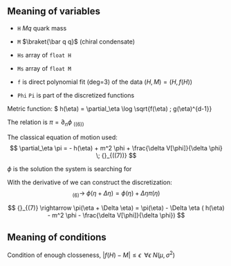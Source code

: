 ## Meaning of variables
- `H` $Mq$ quark mass
- `M` $\braket{\bar q q}$ (chiral condensate)
- `Hs` array of `float H` 
- `Ms` array of `float M` 

- `f` is direct polynomial fit (deg=3) of the data $(H,M) = (H, f(H))$

- `Phi` `Pi` is part of the discretized functions

Metric function:
$ h(\eta) = \partial_\eta \log \sqrt{f(\eta) \; g(\eta)^{d-1}} 


The relation is $\pi = \partial_n \phi \; {}_{((6))}$

The classical equation of motion used:
$$
\partial_\eta \pi = - h(\eta)  + m^2 \phi + \frac{\delta V[\phi]}{\delta \phi} \; {}_{((7))}
$$

$\phi$ is the solution the system is searching for



With the derivative of we can construct the discretization: 
$$
{}_{(6)} \rightarrow \; \phi(\eta + \Delta \eta) = \phi(\eta) + \Delta \eta \pi(\eta)
$$

$$
{}_{(7)} \rightarrow \pi(\eta + \Delta \eta) = \pi(\eta) - \Delta \eta ( h(\eta)  - m^2 \phi - \frac{\delta V[\phi]}{\delta \phi})
$$


## Meaning of conditions

Condition of enough closseness, 
$| f(H) - M | \leq \epsilon \; \; \forall \epsilon ~ N(\mu, \sigma^2)$
